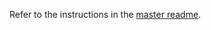 

Refer to the instructions in the [master readme](https://github.com/rosjava/rosjava_mvn_repo/blob/master/README.md).
